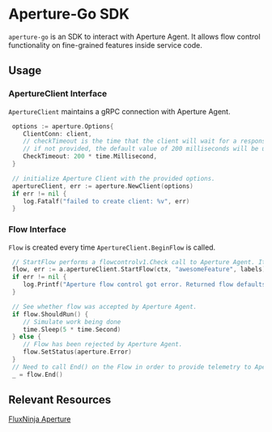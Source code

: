 # Aperture-Go SDK

`aperture-go` is an SDK to interact with Aperture Agent. It allows flow control
functionality on fine-grained features inside service code.

## Usage

### ApertureClient Interface

`ApertureClient` maintains a gRPC connection with Aperture Agent.

```go
 options := aperture.Options{
    ClientConn: client,
    // checkTimeout is the time that the client will wait for a response from Aperture Agent.
    // if not provided, the default value of 200 milliseconds will be used.
    CheckTimeout: 200 * time.Millisecond,
 }

 // initialize Aperture Client with the provided options.
 apertureClient, err := aperture.NewClient(options)
 if err != nil {
    log.Fatalf("failed to create client: %v", err)
 }
```

### Flow Interface

`Flow` is created every time `ApertureClient.BeginFlow` is called.

```go
 // StartFlow performs a flowcontrolv1.Check call to Aperture Agent. It returns a Flow and an error if any.
 flow, err := a.apertureClient.StartFlow(ctx, "awesomeFeature", labels)
 if err != nil {
    log.Printf("Aperture flow control got error. Returned flow defaults to Allowed. flow.ShouldRun(): %t", flow.ShouldRun())
 }

 // See whether flow was accepted by Aperture Agent.
 if flow.ShouldRun() {
    // Simulate work being done
    time.Sleep(5 * time.Second)
 } else {
    // Flow has been rejected by Aperture Agent.
    flow.SetStatus(aperture.Error)
 }
 // Need to call End() on the Flow in order to provide telemetry to Aperture Agent for completing the control loop. SetStatus() method of Flow object can be used to capture whether the Flow was successful or resulted in an error. If not set, status defaults to OK.
 _ = flow.End()
```

## Relevant Resources

[FluxNinja Aperture](https://github.com/fluxninja/aperture)
